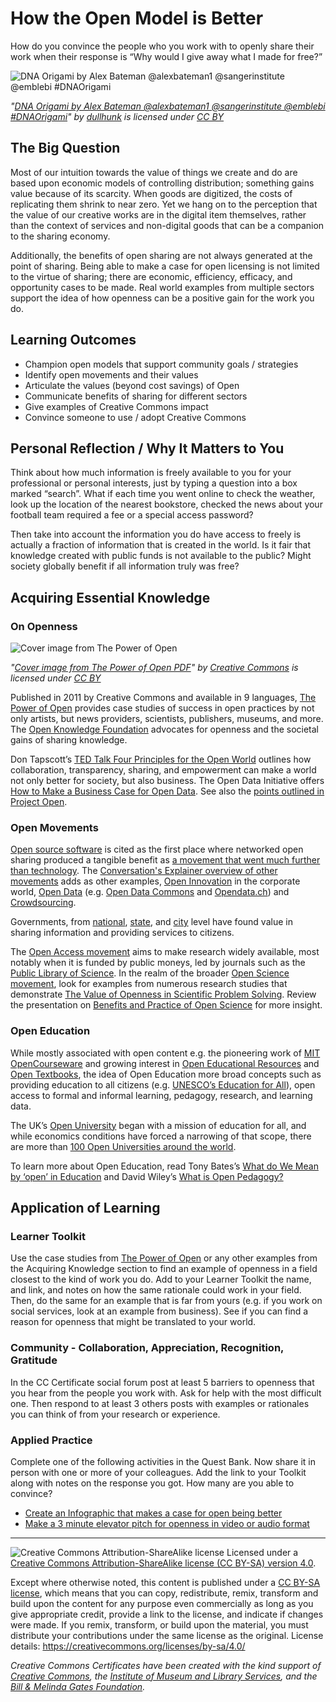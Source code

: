 # How the Open Model is Better

How do you convince the people who you work with to openly share their work when their response is “Why would I give away what I made for free?”

![DNA Origami by Alex Bateman @alexbateman1 @sangerinstitute @emblebi #DNAOrigami](https://github.com/creativecommons/cc-cert-core/blob/master/images/sociocultural/dna-origami-lg.jpg "DNA Origami by Alex Bateman @alexbateman1 @sangerinstitute @emblebi #DNAOrigami")

*"[DNA Origami by Alex Bateman @alexbateman1 @sangerinstitute @emblebi #DNAOrigami](https://flickr.com/photos/dullhunk/4422952742 "DNA Origami by Alex Bateman @alexbateman1 @sangerinstitute @emblebi #DNAOrigami")" by [dullhunk](https://flickr.com/people/dullhunk) is licensed under [CC BY](https://creativecommons.org/licenses/by/2.0/)*


## The Big Question

Most of our intuition towards the value of things we create and do are based upon economic models of controlling distribution; something gains value because of its scarcity. When goods are digitized, the costs of replicating them shrink to near zero. Yet we hang on to the perception that the value of our creative works are in the digital item themselves, rather than the context of services and non-digital goods that can be a companion to the sharing economy.

Additionally, the benefits of open sharing are not always generated at the point of sharing. Being able to make a case for open licensing is not limited to the virtue of sharing; there are economic, efficiency, efficacy, and opportunity cases to be made. Real world examples from multiple sectors support the idea of how openness can be a positive gain for the work you do. 

## Learning Outcomes

* Champion open models that support community goals / strategies
* Identify open movements and their values
* Articulate the values (beyond cost savings) of Open
* Communicate benefits of sharing for different sectors
* Give examples of Creative Commons impact
* Convince someone to use / adopt Creative Commons


## Personal Reflection / Why It Matters to You  
  
Think about how much information is freely available to you for your professional or personal interests, just by typing a question into a box marked “search”. What if each time you went online to check the weather, look up the location of the nearest  bookstore, checked the news about your football team required a fee or a special access password? 

Then take into account the information you do have access to freely is actually a fraction of information that is created in the world. Is it fair that knowledge created with public funds is not available to the public? Might society globally benefit if all information truly was free? 

## Acquiring Essential Knowledge 

### On Openness

![Cover image from The Power of Open](https://github.com/creativecommons/cc-cert-core/blob/master/images/sociocultural/power-open.jpg "Cover image from The Power of Open")

*"[Cover image from The Power of Open PDF](http://thepowerofopen.org/ "The Power of Open")" by [Creative Commons](https://creativecommons.org) is licensed under [CC BY](http://creativecommons.org/licenses/by/3.0/)*


Published in 2011 by Creative Commons and available in 9 languages, [The Power of Open](http://thepowerofopen.org/) provides case studies of success in open practices by not only artists, but news providers, scientists, publishers, museums, and more. The [Open Knowledge Foundation](https://okfn.org/) advocates for openness and the societal gains of sharing knowledge.

Don Tapscott’s [TED Talk Four Principles for the Open World](https://www.ted.com/talks/don_tapscott_four_principles_for_the_open_world_1) outlines how collaboration, transparency, sharing, and empowerment can make a world not only better for society, but also business. The Open Data Initiative offers [How to Make a Business Case for Open Data](https://theodi.org/guides/how-make-business-case-open-data). See also the [points outlined in Project Open](https://project-open-data.cio.gov/business-case/).

### Open Movements

[Open source software](https://en.wikipedia.org/wiki/Open-source_software) is cited as the first place where networked open sharing produced a tangible benefit as [a movement that went much further than technology](https://en.wikipedia.org/wiki/Open-source_software_movement). The [Conversation's Explainer overview of other movements](http://theconversation.com/explainer-what-is-the-open-movement-10308) adds as other examples, [Open Innovation](http://corporateinnovation.berkeley.edu/) in the corporate world, [Open Data](https://en.wikipedia.org/wiki/Open_data) (e.g. [Open Data Commons](http://opendatacommons.org/) and [Opendata.ch](https://opendata.ch/)) and [Crowdsourcing](https://en.wikipedia.org/wiki/Crowdsourcing). 

Governments, from [national](https://www.data.gov/open-gov/), [state](https://www.data.gov/states/), and [city](https://www.data.gov/cities/) level have found value in sharing information and providing services to citizens. 

The [Open Access movement](https://en.wikipedia.org/wiki/Open_access) aims to make research widely available, most notably when it is funded by public moneys, led by journals such as the [Public Library of Science](https://www.plos.org/). In the realm of the broader [Open Science movement](https://en.wikipedia.org/wiki/Open_science), look for examples from numerous research studies that demonstrate [The Value of Openness in Scientific Problem Solving](http://www.hbs.edu/faculty/Publication%20Files/07-050.pdf).  Review the presentation on [Benefits and Practice of Open Science](http://www.slideshare.net/sjDCC/benefits-and-practice-of-open-science) for more insight.

### Open Education

While mostly associated with open content e.g. the pioneering work of [MIT OpenCourseware](https://ocw.mit.edu/) and growing interest in [Open Educational Resources](https://www.oercommons.org/) and [Open Textbooks](https://en.wikipedia.org/wiki/Open_textbook), the idea of Open Education more broad concepts such as providing education to all citizens (e.g. [UNESCO’s Education for All](http://www.unesco.org/new/en/education/themes/leading-the-international-agenda/education-for-all/)), open access to formal and informal learning, pedagogy, research, and learning data. 

The UK’s [Open University](http://www.open.ac.uk/) began with a mission of education for all, and while economics conditions have forced a narrowing of that scope, there are more than [100 Open Universities around the world](https://en.wikipedia.org/wiki/List_of_open_universities). 

To learn more about Open Education, read Tony Bates’s [What do We Mean by ‘open’ in Education](http://www.tonybates.ca/2015/02/16/what-do-we-mean-by-open-in-education/) and David Wiley’s [What is Open Pedagogy?](https://opencontent.org/blog/archives/2975)


## Application of Learning

### Learner Toolkit

Use the case studies from [The Power of Open](http://thepowerofopen.org/) or any other examples from the Acquiring Knowledge section to find an example of openness in a field closest to the kind of work you do. Add to your Learner Toolkit the name, and link, and notes on how the same rationale could work in your field. Then, do the same for an example that is far from yours (e.g. if you work on social services, look at an example from business). See if you can find a reason for openness that might be translated to your world.


### Community - Collaboration, Appreciation, Recognition, Gratitude

In the CC Certificate social forum post at least 5 barriers to openness that you hear from the people you work with. Ask for help with the most difficult one. Then respond to at least 3 others posts with examples or rationales you can think of from your research or experience.


### Applied Practice

Complete one of the following activities in the Quest Bank. Now share it in person with one or more of your colleagues. Add the link to your Toolkit along with notes on the response you got. How many are you able to convince?

* [Create an Infographic that makes a case for open being better](https://quests.creativecommons.org/assignments/open-better-infographic)
* [Make a 3 minute elevator pitch for openness in video or audio format](https://quests.creativecommons.org/assignments/elevator-pitch-open-better)

----

![Creative Commons Attribution-ShareAlike license](https://github.com/creativecommons/cc-cert-core/blob/master/images/cc-by-sa-88x31.png "CC BY-SA")
Licensed under a [Creative Commons Attribution-ShareAlike license (CC BY-SA) version 4.0](https://creativecommons.org/licenses/by-sa/4.0/).

Except where otherwise noted, this content is published under a [CC BY-SA license](https://creativecommons.org/licenses/by-sa/4.0/), which means that you can copy, redistribute, remix, transform and build upon the content for any purpose even commercially as long as you give appropriate credit, provide a link to the license, and indicate if changes were made. If you remix, transform, or build upon the material, you must distribute your contributions under the same license as the original.
License details: https://creativecommons.org/licenses/by-sa/4.0/

*Creative Commons Certificates have been created with the kind support of [Creative Commons](http://creativecommons.org/), the [Institute of Museum and Library Services](https://www.imls.gov/), and the [Bill & Melinda Gates Foundation](http://www.gatesfoundation.org/).*



